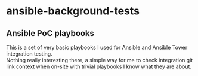 # ansible-background-tests
<H2>Ansible PoC playbooks</H2>
This is a set of very basic playbooks I used for Ansible and Ansible Tower integration testing.
<br>
Nothing really interesting there, a simple way for me to check integration git link context when on-site with trivial playbooks I know what they are about.

